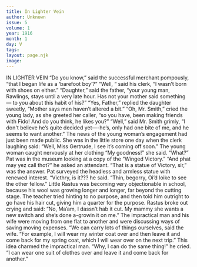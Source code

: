 ```yaml
---
title: In Lighter Vein
author: Unknown
issue: 5
volume: 1
year: 1916
month: 1
day: V
tags:
layout: page.njk
image:
---
```

IN LIGHTER VEIN    “Do you know,” said the successful merchant pompously, “that I began life as a ‘barefoot boy’?”   “Well, “ said his clerk, “I wasn’t born with shoes on either.”      “Daughter,” said the father, “your young man, Rawlings, stays until a very late hour. Has not your mother said something — to you about this habit of his?”    “Yes, Father,” replied the daughter sweetly, “Mother says men haven’t altered a bit.”       “Oh, Mr. Smith,” cried the young lady, as she greeted her caller, “so you have, been making friends with Fido! And do you think, he likes you?”    “Well,” said Mr. Smith grimly, “I don't believe he’s quite decided yet—-he’s, only had one bite of me, and he seems to want another.”       The news of the young woman’s engagement had just been made public. She was in the little store one day when the clerk laughing said: “Well, Miss Gertrude, I see it’s coming off soon.”   The young woman caught nervously at her clothing “My goodness!” she said. “What?”       Pat was in the museum looking at a copy of the “Winged Victory.”   “And phat may yez call thot?” he asked an attendant.    “That is a statue of Victory, sir,” was the answer.    Pat surveyed the headless and armless statue with renewed interest. “Victhry, is it??? he said. “Thin, begorry, Oi’d loike to see the other fellow.”       Little Rastus was becoming very objectionable in school, because his wool was growing longer and longer, far beyond the cutting stage. The teacher tried hinting to no purpose, and then told him outright to go have his hair cut, giving him a quarter for the purpose.    Rastus broke out crying and said: “No, Ma’am, I dassn’t hab it cut. My mammy she wants a new switch and she’s done a-growin it on me.”      The impractical man and his wife were moving from one flat to another and were discussing ways of saving moving expenses. “We can carry lots of things ourselves, said the wife. “For example, I will wear my winter coat over and then leave it and come back for my spring coat, which I will wear over on the next trip.” This idea charmed the impractical man. “Why, I can do the same thing!” he cried. “I can wear one suit of clothes over and leave it and come back for another.”
